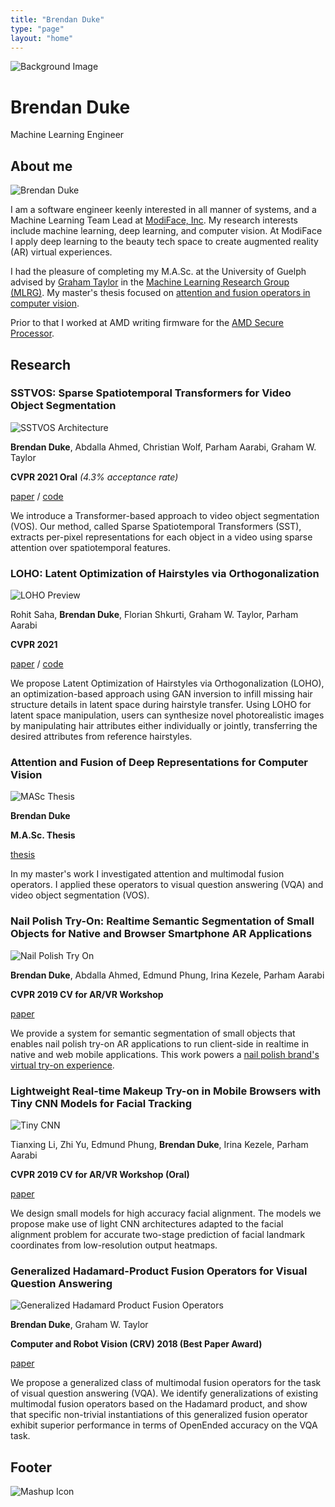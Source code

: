 ```yaml
---
title: "Brendan Duke"
type: "page"
layout: "home"
---
```


 ![Background Image](assets/images/hank-wallpaper.jpg)

 # Brendan Duke
 Machine Learning Engineer

 <div class="container">
     <div class="row">
         <a class="fa-icon fa-icon-2x" href="https://www.facebook.com/brendan.duke.39" title="">
             <i class="fa-brands fa-facebook"></i>
         </a>
         <a class="fa-icon fa-icon-2x" href="https://techhub.social/@brendanduke" title="">
             <i class="fa-brands fa-mastodon"></i>
         </a>
         <a class="fa-icon fa-icon-2x" href="https://scholar.google.com/citations?user=Gd2IGrEAAAAJ" title="">
             <i class="ai ai-google-scholar-square"></i>
         </a>
         <a class="fa-icon fa-icon-2x" href="https://linkedin.com/in/brendan-duke-b3236095" title="">
             <i class="fa-brands fa-linkedin"></i>
         </a>
         <a class="fa-icon fa-icon-2x" href="https://github.com/dukebw" title="">
             <i class="fa-brands fa-github"></i>
         </a>
     </div>
 </div>

 ## About me

 ![Brendan Duke](assets/images/brendan1.jpg)

 I am a software engineer keenly interested in all manner of systems, and a Machine Learning Team Lead at [ModiFace, Inc](https://modiface.com).
 My research interests include machine learning, deep learning, and computer vision.
 At ModiFace I apply deep learning to the beauty tech space to create augmented reality (AR) virtual experiences.

 I had the pleasure of completing my M.A.Sc. at the University of Guelph advised by [Graham Taylor](https://www.gwtaylor.ca/) in the [Machine Learning Research Group (MLRG)](https://www.gwtaylor.ca/).
 My master's thesis focused on [attention and fusion operators in computer vision](https://atrium.lib.uoguelph.ca/xmlui/bitstream/handle/10214/21303/Duke_Brendan_202009_MASc.pdf?sequence=6).

 Prior to that I worked at AMD writing firmware for the [AMD Secure Processor](https://www.amd.com/en/technologies/pro-security).

 ## Research

 ### SSTVOS: Sparse Spatiotemporal Transformers for Video Object Segmentation

 ![SSTVOS Architecture](assets/images/sstvos.png)

 **Brendan Duke**, Abdalla Ahmed, Christian Wolf, Parham Aarabi, Graham W. Taylor

 **CVPR 2021 Oral** *(4.3% acceptance rate)*

 [paper](https://arxiv.org/abs/2101.08833) / [code](https://github.com/dukebw/SSTVOS)

 We introduce a Transformer-based approach to video object segmentation (VOS).
 Our method, called Sparse Spatiotemporal Transformers (SST), extracts per-pixel representations for each object in a video using sparse attention over spatiotemporal features.

 ### LOHO: Latent Optimization of Hairstyles via Orthogonalization

 ![LOHO Preview](assets/images/loho.png)

 Rohit Saha, **Brendan Duke**, Florian Shkurti, Graham W. Taylor, Parham Aarabi

 **CVPR 2021**

 [paper](https://arxiv.org/abs/2103.03891) / [code](https://github.com/dukebw/LOHO)

 We propose Latent Optimization of Hairstyles via Orthogonalization (LOHO), an optimization-based approach using GAN inversion to infill missing hair structure details in latent space during hairstyle transfer.
 Using LOHO for latent space manipulation, users can synthesize novel photorealistic images by manipulating hair attributes either individually or jointly, transferring the desired attributes from reference
 hairstyles.

 ### Attention and Fusion of Deep Representations for Computer Vision

 ![MASc Thesis](assets/images/masc-thesis.png)

 **Brendan Duke**

 **M.A.Sc. Thesis**

 [thesis](https://atrium.lib.uoguelph.ca/xmlui/bitstream/handle/10214/21303/Duke_Brendan_202009_MASc.pdf?sequence=6)

 In my master's work I investigated attention and multimodal fusion operators.
 I applied these operators to visual question answering (VQA) and video object segmentation (VOS).

 ### Nail Polish Try-On: Realtime Semantic Segmentation of Small Objects for Native and Browser Smartphone AR Applications

 ![Nail Polish Try On](assets/images/nail-polish-try-on.png)

 **Brendan Duke**, Abdalla Ahmed, Edmund Phung, Irina Kezele, Parham Aarabi

 **CVPR 2019 CV for AR/VR Workshop**

 [paper](https://arxiv.org/abs/1906.02222)

 We provide a system for semantic segmentation of small objects that enables nail polish try-on AR applications to run client-side in realtime in native and web mobile applications.
 This work powers a [nail polish brand's virtual try-on experience](https://www.retaildive.com/news/essie-modiface-debut-ar-nail-polish-try-on-tool/595453/).

 ### Lightweight Real-time Makeup Try-on in Mobile Browsers with Tiny CNN Models for Facial Tracking

 ![Tiny CNN](assets/images/tiny-cnn.png)

 Tianxing Li, Zhi Yu, Edmund Phung, **Brendan Duke**, Irina Kezele, Parham Aarabi

 **CVPR 2019 CV for AR/VR Workshop (Oral)**

 [paper](https://arxiv.org/abs/1906.02260)

 We design small models for high accuracy facial alignment.
 The models we propose make use of light CNN architectures adapted to the facial alignment problem for accurate two-stage prediction of facial landmark coordinates from low-resolution output heatmaps.

 ### Generalized Hadamard-Product Fusion Operators for Visual Question Answering

 ![Generalized Hadamard Product Fusion Operators](assets/images/generalized-hadamard.png)

 **Brendan Duke**, Graham W. Taylor

 **Computer and Robot Vision (CRV) 2018 (Best Paper Award)**

 [paper](https://arxiv.org/abs/1803.09374)

 We propose a generalized class of multimodal fusion operators for the task of visual question answering (VQA).
 We identify generalizations of existing multimodal fusion operators based on the Hadamard product, and show that specific non-trivial instantiations of this generalized fusion operator exhibit superior
 performance in terms of OpenEnded accuracy on the VQA task.

 ## Footer

 ![Mashup Icon](assets/images/mashup-icon.svg)
